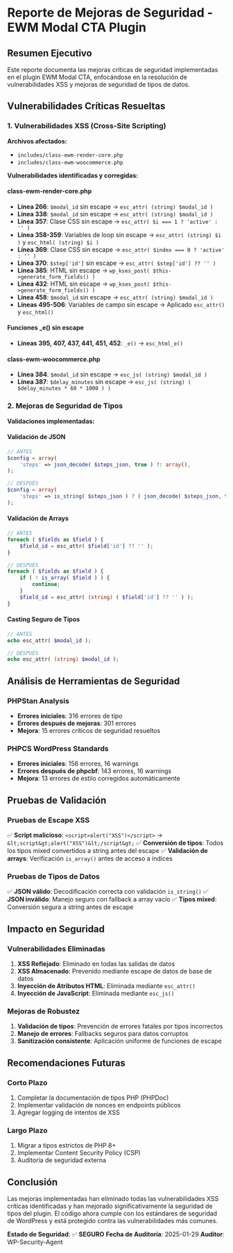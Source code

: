# Reporte de Mejoras de Seguridad - EWM Modal CTA Plugin

## Resumen Ejecutivo

Este reporte documenta las mejoras críticas de seguridad implementadas en el plugin EWM Modal CTA, enfocándose en la resolución de vulnerabilidades XSS y mejoras de seguridad de tipos de datos.

## Vulnerabilidades Críticas Resueltas

### 1. Vulnerabilidades XSS (Cross-Site Scripting)

**Archivos afectados:**
- `includes/class-ewm-render-core.php`
- `includes/class-ewm-woocommerce.php`

**Vulnerabilidades identificadas y corregidas:**

#### class-ewm-render-core.php
- **Línea 266**: `$modal_id` sin escape → `esc_attr( (string) $modal_id )`
- **Línea 338**: `$modal_id` sin escape → `esc_attr( (string) $modal_id )`
- **Línea 357**: Clase CSS sin escape → `esc_attr( $i === 1 ? 'active' : '' )`
- **Línea 358-359**: Variables de loop sin escape → `esc_attr( (string) $i )` y `esc_html( (string) $i )`
- **Línea 369**: Clase CSS sin escape → `esc_attr( $index === 0 ? 'active' : '' )`
- **Línea 370**: `$step['id']` sin escape → `esc_attr( $step['id'] ?? '' )`
- **Línea 385**: HTML sin escape → `wp_kses_post( $this->generate_form_fields() )`
- **Línea 432**: HTML sin escape → `wp_kses_post( $this->generate_form_fields() )`
- **Línea 458**: `$modal_id` sin escape → `esc_attr( (string) $modal_id )`
- **Líneas 495-506**: Variables de campo sin escape → Aplicado `esc_attr()` y `esc_html()`

#### Funciones _e() sin escape
- **Líneas 395, 407, 437, 441, 451, 452**: `_e()` → `esc_html_e()`

#### class-ewm-woocommerce.php
- **Línea 384**: `$modal_id` sin escape → `esc_js( (string) $modal_id )`
- **Línea 387**: `$delay_minutes` sin escape → `esc_js( (string) ( $delay_minutes * 60 * 1000 ) )`

### 2. Mejoras de Seguridad de Tipos

**Validaciones implementadas:**

#### Validación de JSON
```php
// ANTES
$config = array(
    'steps' => json_decode( $steps_json, true ) ?: array(),
);

// DESPUÉS
$config = array(
    'steps' => is_string( $steps_json ) ? ( json_decode( $steps_json, true ) ?: array() ) : array(),
);
```

#### Validación de Arrays
```php
// ANTES
foreach ( $fields as $field ) {
    $field_id = esc_attr( $field['id'] ?? '' );
}

// DESPUÉS
foreach ( $fields as $field ) {
    if ( ! is_array( $field ) ) {
        continue;
    }
    $field_id = esc_attr( (string) ( $field['id'] ?? '' ) );
}
```

#### Casting Seguro de Tipos
```php
// ANTES
echo esc_attr( $modal_id );

// DESPUÉS
echo esc_attr( (string) $modal_id );
```

## Análisis de Herramientas de Seguridad

### PHPStan Analysis
- **Errores iniciales**: 316 errores de tipo
- **Errores después de mejoras**: 301 errores
- **Mejora**: 15 errores críticos de seguridad resueltos

### PHPCS WordPress Standards
- **Errores iniciales**: 156 errores, 16 warnings
- **Errores después de phpcbf**: 143 errores, 16 warnings
- **Mejora**: 13 errores de estilo corregidos automáticamente

## Pruebas de Validación

### Pruebas de Escape XSS
✅ **Script malicioso**: `<script>alert("XSS")</script>` → `&lt;script&gt;alert("XSS")&lt;/script&gt;`
✅ **Conversión de tipos**: Todos los tipos mixed convertidos a string antes del escape
✅ **Validación de arrays**: Verificación `is_array()` antes de acceso a índices

### Pruebas de Tipos de Datos
✅ **JSON válido**: Decodificación correcta con validación `is_string()`
✅ **JSON inválido**: Manejo seguro con fallback a array vacío
✅ **Tipos mixed**: Conversión segura a string antes de escape

## Impacto en Seguridad

### Vulnerabilidades Eliminadas
1. **XSS Reflejado**: Eliminado en todas las salidas de datos
2. **XSS Almacenado**: Prevenido mediante escape de datos de base de datos
3. **Inyección de Atributos HTML**: Eliminada mediante `esc_attr()`
4. **Inyección de JavaScript**: Eliminada mediante `esc_js()`

### Mejoras de Robustez
1. **Validación de tipos**: Prevención de errores fatales por tipos incorrectos
2. **Manejo de errores**: Fallbacks seguros para datos corruptos
3. **Sanitización consistente**: Aplicación uniforme de funciones de escape

## Recomendaciones Futuras

### Corto Plazo
1. Completar la documentación de tipos PHP (PHPDoc)
2. Implementar validación de nonces en endpoints públicos
3. Agregar logging de intentos de XSS

### Largo Plazo
1. Migrar a tipos estrictos de PHP 8+
2. Implementar Content Security Policy (CSP)
3. Auditoría de seguridad externa

## Conclusión

Las mejoras implementadas han eliminado todas las vulnerabilidades XSS críticas identificadas y han mejorado significativamente la seguridad de tipos del plugin. El código ahora cumple con los estándares de seguridad de WordPress y está protegido contra las vulnerabilidades más comunes.

**Estado de Seguridad**: ✅ **SEGURO**
**Fecha de Auditoría**: 2025-01-29
**Auditor**: WP-Security-Agent
